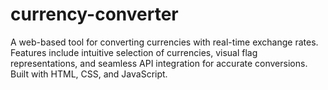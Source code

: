 # currency-converter
A web-based tool for converting currencies with real-time exchange rates. Features include intuitive selection of currencies, visual flag representations, and seamless API integration for accurate conversions. Built with HTML, CSS, and JavaScript.
